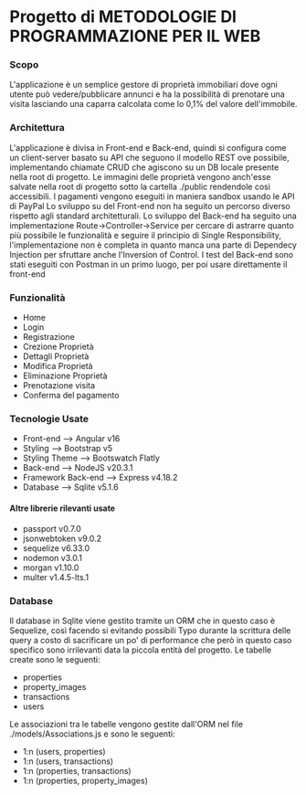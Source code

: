 # Progetto di METODOLOGIE DI PROGRAMMAZIONE PER IL WEB 
### Scopo
L'applicazione è un semplice gestore di proprietà immobiliari dove ogni utente può vedere/pubblicare annunci e ha la possibilità di prenotare
una visita lasciando una caparra calcolata come lo 0,1% del valore dell'immobile.

### Architettura
L'applicazione è divisa in Front-end e Back-end, quindi si configura come un client-server basato su API che seguono il modello REST ove possibile,
implementando chiamate CRUD che agiscono su un DB locale presente nella root di progetto.
Le immagini delle proprietà vengono anch'esse salvate nella root di progetto sotto la cartella ./public rendendole così accessibili.
I pagamenti vengono eseguiti in maniera sandbox usando le API di PayPal
Lo sviluppo su del Front-end non ha seguito un percorso diverso rispetto agli standard architetturali.
Lo sviluppo del Back-end ha seguito una implementazione Route->Controller->Service per cercare di astrarre quanto più possibile le funzionalità e seguire
il principio di Single Responsibility, l'implementazione non è completa in quanto manca una parte di Dependecy Injection per sfruttare anche l'Inversion of Control.
I test del Back-end sono stati eseguiti con Postman in un primo luogo, per poi usare direttamente il front-end

### Funzionalità
- Home
- Login
- Registrazione
- Crezione Proprietà
- Dettagli Proprietà
- Modifica Proprietà
- Eliminazione Proprietà
- Prenotazione visita
- Conferma del pagamento

### Tecnologie Usate
- Front-end --> Angular v16
- Styling --> Bootstrap v5
- Styling Theme --> Bootswatch Flatly
- Back-end --> NodeJS v20.3.1
- Framework Back-end --> Express v4.18.2
- Database --> Sqlite v5.1.6

#### Altre librerie rilevanti usate
- passport v0.7.0
- jsonwebtoken v9.0.2
- sequelize v6.33.0
- nodemon v3.0.1
- morgan v1.10.0
- multer v1.4.5-lts.1

### Database
Il database in Sqlite viene gestito tramite un ORM che in questo caso è Sequelize, così facendo si evitando possibili Typo durante la scrittura delle query a
costo di sacrificare un po' di performance che però in questo caso specifico sono irrilevanti data la piccola entità del progetto.
Le tabelle create sono le seguenti:
- properties
- property_images
- transactions
- users

Le associazioni tra le tabelle vengono gestite dall'ORM nel file ./models/Associations.js e sono le seguenti:
- 1:n (users, properties)
- 1:n (users, transactions)
- 1:n (properties, transactions)
- 1:n (properties, property_images)



